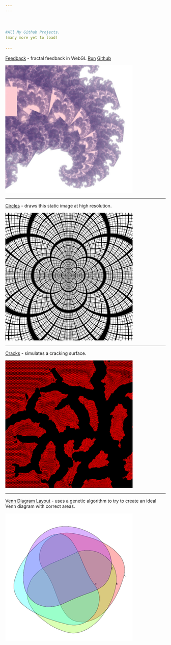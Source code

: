 ```yaml
---
---



#All My Github Projects.
(many more yet to load)

---
```


[Feedback](http://david-hagar.github.io/Fractal-Feedback/) - fractal feedback in WebGL [Run](http://david-hagar.github.io/Fractal-Feedback/) [Github](https://github.com/david-hagar/Fractal-Feedback)

[![Feedback]( images/feedback.png )](http://david-hagar.github.io/Fractal-Feedback/)

---

[Circles](https://github.com/david-hagar/Apollonian-Circles) - draws this static image at high resolution.

[![Feedback]( images/apollonian.png )](https://github.com/david-hagar/Apollonian-Circles)

---

[Cracks](https://github.com/david-hagar/Cracks) - simulates a cracking surface.

[![Feedback]( images/cracks.png )](https://github.com/david-hagar/Cracks)


---

[Venn Diagram Layout](https://github.com/david-hagar/Venn-Layout) - uses a genetic algorithm to try to create an ideal Venn diagram with correct areas.

[![Venn]( images/venn.png )](https://github.com/david-hagar/Venn-Layout)

